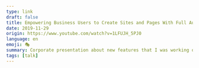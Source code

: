 ```yaml
---
type: link
draft: false
title: Empowering Business Users to Create Sites and Pages With Full Autonomy
date: 2019-11-29
origin: https://www.youtube.com/watch?v=1LFUJH_5PJ0
language: en
emoji: 🎭
summary: Corporate presentation about new features that I was working on during 2019 in Liferay.
tags: [talk]
---
```

